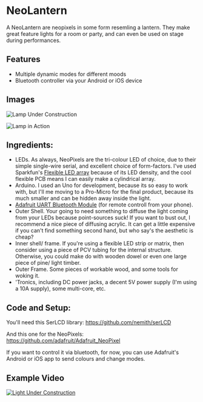# NeoLantern

A NeoLantern are neopixels in some form resemling a lantern. They make great feature lights for a room or party, and can even be used on stage during performances.

## Features

* Multiple dynamic modes for different moods
* Bluetooth controller via your Android or iOS device

## Images

![Lamp Under Construction](https://github.com/xtellurian/LightAlarm/blob/master/Images/dynamiclamp_programming.jpg)

![Lamp in Action](https://github.com/xtellurian/LightAlarm/blob/master/Images/dynamiclamp-inaction.jpg)

## Ingredients:

* LEDs. As always, NeoPixels are the tri-colour LED of choice, due to their simple single-wire serial, and excellent choice of form-factors. I've used Sparkfun's [Flexible LED array](https://www.sparkfun.com/products/13304) because of its LED density, and the cool flexible PCB means I can easily make a cylindrical array.
* Arduino. I used an Uno for development, because its so easy to work with, but I'll me moving to a Pro-Micro for the final product, because its much smaller and can be hidden away inside the light.
* [Adafruit UART Bluetooth Module](http://www.adafruit.com/product/2479) (for remote controll from your phone).
* Outer Shell. Your going to need something to diffuse the light coming from your LEDs because point-sources suck! If you want to bust out, I recommend a nice piece of diffusing acrylic. It can get a little expensive if you can't find something second hand, but who say's the aesthetic is cheap?
* Inner shell/ frame. If you're using a flexible LED strip or matrix, then consider using a piece of PCV tubing for the internal structure. Otherwise, you could make do with wooden dowel or even one large piece of pine/ light timber.
* Outer Frame. Some pieces of workable wood, and some tools for woking it.
* 'Tronics, including DC power jacks, a decent 5V power supply (I'm using a 10A supply), some multi-core, etc.

## Code and Setup:

You'll need this SerLCD library:
https://github.com/nemith/serLCD

And this one for the NeoPixels:
https://github.com/adafruit/Adafruit_NeoPixel

If you want to control it via bluetooth, for now, you can use Adafruit's Android or iOS app to send colours and change modes.

## Example Video

[![Light Under Construction](http://img.youtube.com/vi/Mm09RHbRcS0/0.jpg)](https://youtu.be/Mm09RHbRcS0)
